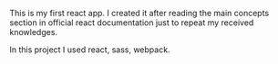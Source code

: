 This is my first react app.
I created it after reading the main concepts section in official react documentation just to repeat 
my received knowledges.

In this project I used react, sass, webpack.
